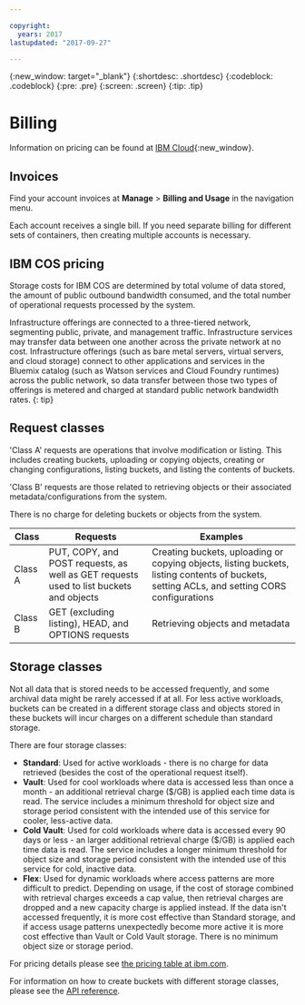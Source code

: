 ```yaml
---

copyright:
  years: 2017
lastupdated: "2017-09-27"

---
```

{:new_window: target="_blank"}
{:shortdesc: .shortdesc}
{:codeblock: .codeblock}
{:pre: .pre}
{:screen: .screen}
{:tip: .tip}

# Billing

Information on pricing can be found at [IBM Cloud](https://www.ibm.com/cloud-computing/bluemix/pricing-object-storage#s3api){:new_window}.

## Invoices
Find your account invoices at **Manage** > **Billing and Usage** in the navigation menu.

Each account receives a single bill. If you need separate billing for different sets of containers, then creating multiple accounts is necessary.

## IBM COS pricing

Storage costs for IBM COS are determined by total volume of data stored, the amount of public outbound bandwidth consumed, and the total number of operational requests processed by the system.

Infrastructure offerings are connected to a three-tiered network, segmenting public, private, and management traffic. Infrastructure services may transfer data between one another across the private network at no cost. Infrastructure offerings (such as bare metal servers, virtual servers, and cloud storage) connect to other applications and services in the Bluemix catalog (such as Watson services and Cloud Foundry runtimes) across the public network, so data transfer between those two types of offerings is metered and charged at standard public network bandwidth rates.
{: tip}

## Request classes

'Class A' requests are operations that involve modification or listing.  This includes creating buckets, uploading or copying objects, creating or changing configurations, listing buckets, and listing the contents of buckets.

'Class B' requests are those related to retrieving objects or their associated metadata/configurations from the system.

There is no charge for deleting buckets or objects from the system.

| Class | Requests | Examples |
|--- |--- |--- |
| Class A | PUT, COPY, and POST requests, as well as GET requests used to list buckets and objects | Creating buckets, uploading or copying objects, listing buckets, listing contents of buckets, setting ACLs, and setting CORS configurations |
| Class B | GET (excluding listing), HEAD, and OPTIONS requests | Retrieving objects and metadata |

## Storage classes

Not all data that is stored needs to be accessed frequently, and some archival data might be rarely accessed if at all.  For less active workloads, buckets can be created in a different storage class and objects stored in these buckets will incur charges on a different schedule than standard storage.

There are four storage classes:

*  **Standard**: Used for active workloads - there is no charge for data retrieved (besides the cost of the operational request itself).
*  **Vault**: Used for cool workloads where data is accessed less than once a month - an additional retrieval charge ($/GB) is applied each time data is read. The service includes a minimum threshold for object size and storage period consistent with the intended use of this service for cooler, less-active data.
*  **Cold Vault**: Used for cold workloads where data is accessed every 90 days or less - an larger additional retrieval charge ($/GB) is applied each time data is read. The service includes a longer minimum threshold for object size and storage period consistent with the intended use of this service for cold, inactive data.
*  **Flex**: Used for dynamic workloads where access patterns are more difficult to predict. Depending on usage, if the cost of storage combined with retrieval charges exceeds a cap value, then retrieval charges are dropped and a new capacity charge is applied instead. If the data isn't accessed frequently, it is more cost effective than Standard storage, and if access usage patterns unexpectedly become more active it is more cost effective than Vault or Cold Vault storage. There is no minimum object size or storage period.

For pricing details please see [the pricing table at ibm.com](https://www.ibm.com/cloud-computing/bluemix/pricing-object-storage#s3api).

For information on how to create buckets with different storage classes, please see the [API reference](docs/services/api-reference/api-reference-buckets.html#create-a-vault-bucket).

